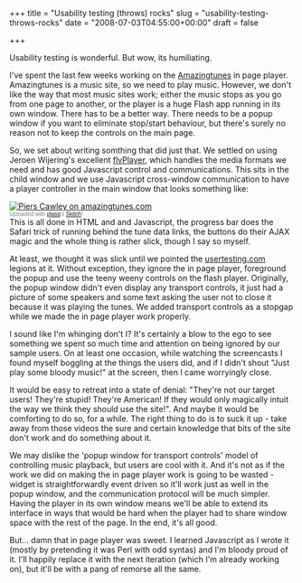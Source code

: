 +++
title = "Usability testing (throws) rocks"
slug = "usability-testing-throws-rocks"
date = "2008-07-03T04:55:00+00:00"
draft = false

+++

Usability testing is wonderful. But wow, its humiliating.

I've spent the last few weeks working on the [Amazingtunes](http://www.amazingtunes.com) in page player. Amazingtunes is a music site, so we need to play music. However, we don't like the way that most music sites work; either the music stops as you go from one page to another, or the player is a huge Flash app running in its own window. There has to be a better way. There needs to be a popup window if you want to eliminate stop/start behaviour, but there's surely no reason not to keep the controls on the main page.

So, we set about writing somthing that did just that. We settled on using Jeroen Wijering's excellent [flvPlayer](http://www.jeroenwijering.com/?item=JW_FLV_Player), which handles the media formats we need and has good Javascript control and communications. This sits in the child window and we use Javascript cross-window communication to have a player controller in the main window that looks something like:

<div class="thumbnail">
<a href="http://skitch.com/pdcawley/xy5m/piers-cawley-on-amazingtunes.com"><img src="http://img.skitch.com/20080703-58ianuwrptmeysscfkse3bm9i.preview.jpg" alt="Piers Cawley on amazingtunes.com" /></a><br /><span style="font-family: Lucida Grande, Trebuchet, sans-serif, Helvetica, Arial; font-size: 10px; color: #808080">Uploaded with <a href="http://plasq.com/">plasq</a>'s <a href="http://skitch.com">Skitch</a>!</span>

</div>
This is all done in HTML and and Javascript, the progress bar does the Safari trick of running behind the tune data links, the buttons do their AJAX magic and the whole thing is rather slick, though I say so myself.

At least, we thought it was slick until we pointed the [usertesting.com](http://www.usertesting.com/) legions at it. Without exception, they ignore the in page player, foreground the popup and use the teeny weeny controls on the flash player. Originally, the popup window didn't even display any transport controls, it just had a picture of some speakers and some text asking the user not to close it because it was playing the tunes. We added transport controls as a stopgap while we made the in page player work properly.

I sound like I'm whinging don't I? It's certainly a blow to the ego to see something we spent so much time and attention on being ignored by our sample users. On at least one occasion, while watching the screencasts I found myself boggling at the things the users did, and if I didn't shout "Just play some bloody music!" at the screen, then I came worryingly close.

It would be easy to retreat into a state of denial: "They're not our target users! They're stupid! They're American! If they would only magically intuit the way we think they should use the site!". And maybe it would be comforting to do so, for a while. The right thing to do is to suck it up - take away from those videos the sure and certain knowledge that bits of the site don't work and do something about it.

We may dislike the 'popup window for transport controls' model of controlling music playback, but users are cool with it. And it's not as if the work we did on making the in page player work is going to be wasted - widget is straightforwardly event driven so it'll work just as well in the popup window, and the communication protocol will be much simpler. Having the player in its own window means we'll be able to extend its interface in ways that would be hard when the player had to share window space with the rest of the page. In the end, it's all good.

But... damn that in page player was sweet. I learned Javascript as I wrote it (mostly by pretending it was Perl with odd syntas) and I'm bloody proud of it. I'll happily replace it with the next iteration (which I'm already working on), but it'll be with a pang of remorse all the same.

